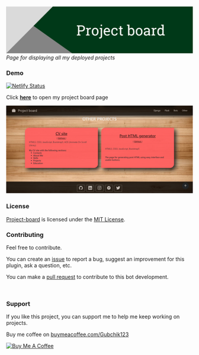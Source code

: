 <a href="https://portfolio.hubariev.com/" target="_blank"><img title="Project board" alt="Header image" src="./md_images/Project-board_header.png"></a>
_Page for displaying all my deployed projects_

### Demo

[![Netlify Status](https://api.netlify.com/api/v1/badges/3f7a5c61-3278-4d1c-9b5f-e8cc81bf15ad/deploy-status)](https://app.netlify.com/sites/gubchik123-project-board/deploys)

Click **<a href="https://portfolio.hubariev.com/" target="_blank">here</a>** to open my project board page

<img title="Demo" alt="Demo image" src="./md_images/demo.jpg">

            
### License

[Project-board](https://github.com/Gubchik123/Project-board) is licensed under the [MIT License](https://github.com/Gubchik123/Project-board/blob/master/LICENSE.md).
            
### Contributing

Feel free to contribute.

You can create an [issue](https://github.com/Gubchik123/Project-board/issues/new) to report a bug, suggest an improvement for this plugin, ask a question, etc.

You can make a [pull request](https://github.com/Gubchik123/Project-board/compare) to contribute to this bot development.

<br>

### Support

If you like this project, you can support me to help me keep working on projects.

Buy me coffee on [buymeacoffee.com/Gubchik123](https://www.buymeacoffee.com/Gubchik123)

<a href="https://www.buymeacoffee.com/Gubchik123" target="_blank"><img src="https://cdn.buymeacoffee.com/buttons/v2/default-yellow.png" alt="Buy Me A Coffee" height="60"></a>